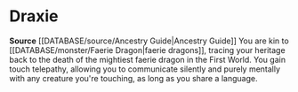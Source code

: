 ﻿---
id: '140'
name: Draxie
rarity: Common
rus_type_level: null
source: '[[DATABASE/source/Ancestry Guide|Ancestry Guide]]'
trait: null
type: Heritage

---
# Draxie

**Source** [[DATABASE/source/Ancestry Guide|Ancestry Guide]] 
You are kin to [[DATABASE/monster/Faerie Dragon|faerie dragons]], tracing your heritage back to the death of the mightiest faerie dragon in the First World. You gain touch telepathy, allowing you to communicate silently and purely mentally with any creature you're touching, as long as you share a language.